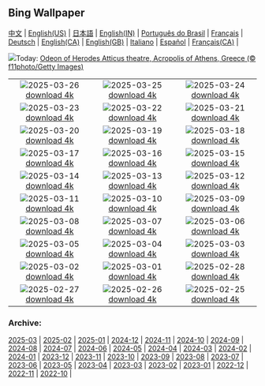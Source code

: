 ## Bing Wallpaper
[中文](README.md) |                     [English(US)](en-US.md) |                     [日本語](ja-JP.md) |                     [English(IN)](en-IN.md) |                     [Português do Brasil](pt-BR.md) |                     [Français](fr-FR.md) |                     [Deutsch](de-DE.md) |                     [English(CA)](en-CA.md) |                     [English(GB)](en-GB.md) |                     [Italiano](it-IT.md) |                     [Español](es-ES.md) |                     [Français(CA)](fr-CA.md) |                    

![](https://www.bing.com/th?id=OHR.OdeonAthens_EN-IN9699251221_UHD.jpg&w=1000)Today: [Odeon of Herodes Atticus theatre, Acropolis of Athens, Greece (© f11photo/Getty Images)](https://www.bing.com/th?id=OHR.OdeonAthens_EN-IN9699251221_UHD.jpg)

|      |      |      |
| :----: | :----: | :----: |
|![](https://www.bing.com/th?id=OHR.CrystalManatee_EN-IN9367417729_UHD.jpg&pid=hp&w=384&h=216&rs=1&c=4)2025-03-26 [download 4k](https://www.bing.com/th?id=OHR.CrystalManatee_EN-IN9367417729_UHD.jpg)|![](https://www.bing.com/th?id=OHR.HobbitHole_EN-IN9319772613_UHD.jpg&pid=hp&w=384&h=216&rs=1&c=4)2025-03-25 [download 4k](https://www.bing.com/th?id=OHR.HobbitHole_EN-IN9319772613_UHD.jpg)|![](https://www.bing.com/th?id=OHR.ElephantGrass_EN-IN8930309129_UHD.jpg&pid=hp&w=384&h=216&rs=1&c=4)2025-03-24 [download 4k](https://www.bing.com/th?id=OHR.ElephantGrass_EN-IN8930309129_UHD.jpg)|
|![](https://www.bing.com/th?id=OHR.NebraskaStorm_EN-IN8540918083_UHD.jpg&pid=hp&w=384&h=216&rs=1&c=4)2025-03-23 [download 4k](https://www.bing.com/th?id=OHR.NebraskaStorm_EN-IN8540918083_UHD.jpg)|![](https://www.bing.com/th?id=OHR.NalandaRuins_EN-IN5140897796_UHD.jpg&pid=hp&w=384&h=216&rs=1&c=4)2025-03-22 [download 4k](https://www.bing.com/th?id=OHR.NalandaRuins_EN-IN5140897796_UHD.jpg)|![](https://www.bing.com/th?id=OHR.DanumValley_EN-IN8272296990_UHD.jpg&pid=hp&w=384&h=216&rs=1&c=4)2025-03-21 [download 4k](https://www.bing.com/th?id=OHR.DanumValley_EN-IN8272296990_UHD.jpg)|
|![](https://www.bing.com/th?id=OHR.SpringDaffodils_EN-IN7375116904_UHD.jpg&pid=hp&w=384&h=216&rs=1&c=4)2025-03-20 [download 4k](https://www.bing.com/th?id=OHR.SpringDaffodils_EN-IN7375116904_UHD.jpg)|![](https://www.bing.com/th?id=OHR.BlackHeron_EN-IN7242437208_UHD.jpg&pid=hp&w=384&h=216&rs=1&c=4)2025-03-19 [download 4k](https://www.bing.com/th?id=OHR.BlackHeron_EN-IN7242437208_UHD.jpg)|![](https://www.bing.com/th?id=OHR.SedonaSpring_EN-IN7043464348_UHD.jpg&pid=hp&w=384&h=216&rs=1&c=4)2025-03-18 [download 4k](https://www.bing.com/th?id=OHR.SedonaSpring_EN-IN7043464348_UHD.jpg)|
|![](https://www.bing.com/th?id=OHR.BeckettBridge_EN-IN6779354204_UHD.jpg&pid=hp&w=384&h=216&rs=1&c=4)2025-03-17 [download 4k](https://www.bing.com/th?id=OHR.BeckettBridge_EN-IN6779354204_UHD.jpg)|![](https://www.bing.com/th?id=OHR.PandaSnow_EN-IN5935458208_UHD.jpg&pid=hp&w=384&h=216&rs=1&c=4)2025-03-16 [download 4k](https://www.bing.com/th?id=OHR.PandaSnow_EN-IN5935458208_UHD.jpg)|![](https://www.bing.com/th?id=OHR.ForumRomanum_EN-IN5328883568_UHD.jpg&pid=hp&w=384&h=216&rs=1&c=4)2025-03-15 [download 4k](https://www.bing.com/th?id=OHR.ForumRomanum_EN-IN5328883568_UHD.jpg)|
|![](https://www.bing.com/th?id=OHR.NandgaonHoli_EN-IN5066984939_UHD.jpg&pid=hp&w=384&h=216&rs=1&c=4)2025-03-14 [download 4k](https://www.bing.com/th?id=OHR.NandgaonHoli_EN-IN5066984939_UHD.jpg)|![](https://www.bing.com/th?id=OHR.GalapagosIguana_EN-IN4738596346_UHD.jpg&pid=hp&w=384&h=216&rs=1&c=4)2025-03-13 [download 4k](https://www.bing.com/th?id=OHR.GalapagosIguana_EN-IN4738596346_UHD.jpg)|![](https://www.bing.com/th?id=OHR.ChateauLoire_EN-IN9263169770_UHD.jpg&pid=hp&w=384&h=216&rs=1&c=4)2025-03-12 [download 4k](https://www.bing.com/th?id=OHR.ChateauLoire_EN-IN9263169770_UHD.jpg)|
|![](https://www.bing.com/th?id=OHR.NusaPenida_EN-IN9109539452_UHD.jpg&pid=hp&w=384&h=216&rs=1&c=4)2025-03-11 [download 4k](https://www.bing.com/th?id=OHR.NusaPenida_EN-IN9109539452_UHD.jpg)|![](https://www.bing.com/th?id=OHR.NappingLion_EN-IN8916779409_UHD.jpg&pid=hp&w=384&h=216&rs=1&c=4)2025-03-10 [download 4k](https://www.bing.com/th?id=OHR.NappingLion_EN-IN8916779409_UHD.jpg)|![](https://www.bing.com/th?id=OHR.KedarkanthaSummit_EN-IN0550105745_UHD.jpg&pid=hp&w=384&h=216&rs=1&c=4)2025-03-09 [download 4k](https://www.bing.com/th?id=OHR.KedarkanthaSummit_EN-IN0550105745_UHD.jpg)|
|![](https://www.bing.com/th?id=OHR.FearlessWomen_EN-IN8449612154_UHD.jpg&pid=hp&w=384&h=216&rs=1&c=4)2025-03-08 [download 4k](https://www.bing.com/th?id=OHR.FearlessWomen_EN-IN8449612154_UHD.jpg)|![](https://www.bing.com/th?id=OHR.PlumBlossom_EN-IN8286919758_UHD.jpg&pid=hp&w=384&h=216&rs=1&c=4)2025-03-07 [download 4k](https://www.bing.com/th?id=OHR.PlumBlossom_EN-IN8286919758_UHD.jpg)|![](https://www.bing.com/th?id=OHR.NevadaBigHorns_EN-IN7899953604_UHD.jpg&pid=hp&w=384&h=216&rs=1&c=4)2025-03-06 [download 4k](https://www.bing.com/th?id=OHR.NevadaBigHorns_EN-IN7899953604_UHD.jpg)|
|![](https://www.bing.com/th?id=OHR.SuratThani_EN-IN8229875017_UHD.jpg&pid=hp&w=384&h=216&rs=1&c=4)2025-03-05 [download 4k](https://www.bing.com/th?id=OHR.SuratThani_EN-IN8229875017_UHD.jpg)|![](https://www.bing.com/th?id=OHR.CharminarInterior_EN-IN8277108319_UHD.jpg&pid=hp&w=384&h=216&rs=1&c=4)2025-03-04 [download 4k](https://www.bing.com/th?id=OHR.CharminarInterior_EN-IN8277108319_UHD.jpg)|![](https://www.bing.com/th?id=OHR.HornbillPair_EN-IN8859837972_UHD.jpg&pid=hp&w=384&h=216&rs=1&c=4)2025-03-03 [download 4k](https://www.bing.com/th?id=OHR.HornbillPair_EN-IN8859837972_UHD.jpg)|
|![](https://www.bing.com/th?id=OHR.EucalyptusForest_EN-IN9152358934_UHD.jpg&pid=hp&w=384&h=216&rs=1&c=4)2025-03-02 [download 4k](https://www.bing.com/th?id=OHR.EucalyptusForest_EN-IN9152358934_UHD.jpg)|![](https://www.bing.com/th?id=OHR.BryceHoodoos_EN-IN9126700951_UHD.jpg&pid=hp&w=384&h=216&rs=1&c=4)2025-03-01 [download 4k](https://www.bing.com/th?id=OHR.BryceHoodoos_EN-IN9126700951_UHD.jpg)|![](https://www.bing.com/th?id=OHR.BhutanMonastery_EN-IN9102034060_UHD.jpg&pid=hp&w=384&h=216&rs=1&c=4)2025-02-28 [download 4k](https://www.bing.com/th?id=OHR.BhutanMonastery_EN-IN9102034060_UHD.jpg)|
|![](https://www.bing.com/th?id=OHR.PolarCub_EN-IN9075237601_UHD.jpg&pid=hp&w=384&h=216&rs=1&c=4)2025-02-27 [download 4k](https://www.bing.com/th?id=OHR.PolarCub_EN-IN9075237601_UHD.jpg)|![](https://www.bing.com/th?id=OHR.TungnathShiva_EN-IN3198630247_UHD.jpg&pid=hp&w=384&h=216&rs=1&c=4)2025-02-26 [download 4k](https://www.bing.com/th?id=OHR.TungnathShiva_EN-IN3198630247_UHD.jpg)|![](https://www.bing.com/th?id=OHR.ArgyllStalker_EN-IN2644083090_UHD.jpg&pid=hp&w=384&h=216&rs=1&c=4)2025-02-25 [download 4k](https://www.bing.com/th?id=OHR.ArgyllStalker_EN-IN2644083090_UHD.jpg)|


### Archive:
[2025-03](archive/en-IN/202503/README.md) | [2025-02](archive/en-IN/202502/README.md) | [2025-01](archive/en-IN/202501/README.md) | [2024-12](archive/en-IN/202412/README.md) | [2024-11](archive/en-IN/202411/README.md) | [2024-10](archive/en-IN/202410/README.md) | [2024-09](archive/en-IN/202409/README.md) | [2024-08](archive/en-IN/202408/README.md) | [2024-07](archive/en-IN/202407/README.md) | [2024-06](archive/en-IN/202406/README.md) | [2024-05](archive/en-IN/202405/README.md) | [2024-04](archive/en-IN/202404/README.md) | [2024-03](archive/en-IN/202403/README.md) | [2024-02](archive/en-IN/202402/README.md) | [2024-01](archive/en-IN/202401/README.md) | [2023-12](archive/en-IN/202312/README.md) | [2023-11](archive/en-IN/202311/README.md) | [2023-10](archive/en-IN/202310/README.md) | [2023-09](archive/en-IN/202309/README.md) | [2023-08](archive/en-IN/202308/README.md) | [2023-07](archive/en-IN/202307/README.md) | [2023-06](archive/en-IN/202306/README.md) | [2023-05](archive/en-IN/202305/README.md) | [2023-04](archive/en-IN/202304/README.md) | [2023-03](archive/en-IN/202303/README.md) | [2023-02](archive/en-IN/202302/README.md) | [2023-01](archive/en-IN/202301/README.md) | [2022-12](archive/en-IN/202212/README.md) | [2022-11](archive/en-IN/202211/README.md) | [2022-10](archive/en-IN/202210/README.md) | 